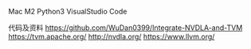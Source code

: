 Mac M2 
Python3
VisualStudio Code



代码及资料
https://github.com/WuDan0399/Integrate-NVDLA-and-TVM 
https://tvm.apache.org/ 
http://nvdla.org/ 
https://www.llvm.org/ 

